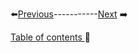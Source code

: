 
⬅️[Previous](../Chapter1/2.md)-----------[Next](../Chapter2/2.md) ➡️

[Table of contents ](table_of_contents.md)🚀 